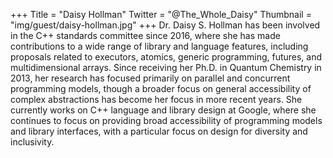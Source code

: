 +++
Title = "Daisy Hollman"
Twitter = "@The_Whole_Daisy"
Thumbnail = "img/guest/daisy-hollman.jpg"
+++
Dr. Daisy S. Hollman has been involved in the C++ standards committee since 2016, where she has made contributions to a wide range of library and language features, including proposals related to executors, atomics, generic programming, futures, and multidimensional arrays. Since receiving her Ph.D. in Quantum Chemistry in 2013, her research has focused primarily on parallel and concurrent programming models, though a broader focus on general accessibility of complex abstractions has become her focus in more recent years. She currently works on C++ language and library design at Google, where she continues to focus on providing broad accessibility of programming models and library interfaces, with a particular focus on design for diversity and inclusivity.